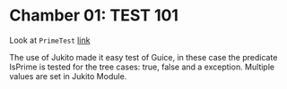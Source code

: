 Chamber 01: TEST 101
====================
Look at `PrimeTest` [link](../../../../test/java/chamber/n01/prime/PrimeTest.java)

The use of Jukito made it easy test of Guice, in these case the predicate IsPrime is tested for the tree cases: true, false and a exception.
Multiple values are set in Jukito Module.
